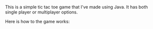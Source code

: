 This is a simple tic tac toe game that I've made using Java. It has both single player or multiplayer options.

Here is how to the game works:
